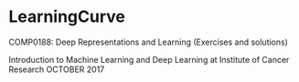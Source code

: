 # LearningCurve

COMP0188: Deep Representations and Learning (Exercises and solutions)




Introduction to Machine Learning and Deep Learning at Institute of Cancer Research OCTOBER 2017
